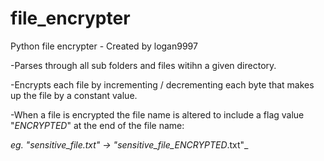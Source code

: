 # file_encrypter

Python file encrypter - Created by logan9997

-Parses through all sub folders and files witihn a given directory.

-Encrypts each file by incrementing / decrementing each byte that makes up the file by a constant value.

-When a file is encrypted the file name is altered to include a flag value "_ENCRYPTED_" at the end of the file name:

_eg. "sensitive_file.txt" -> "sensitive_file_ENCRYPTED_.txt"_
    
